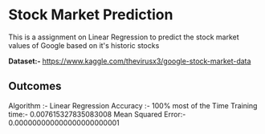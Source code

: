 # Stock Market Prediction 
This is a assignment on Linear Regression to predict the stock market values of Google based on it's historic stocks

<b> Dataset:- </b> https://www.kaggle.com/thevirusx3/google-stock-market-data

## Outcomes
Algorithm :- Linear Regression 
Accuracy :- 100% most of the Time
Training time:- 0.007615327835083008
Mean Squared Error:- 0.000000000000000000000001
